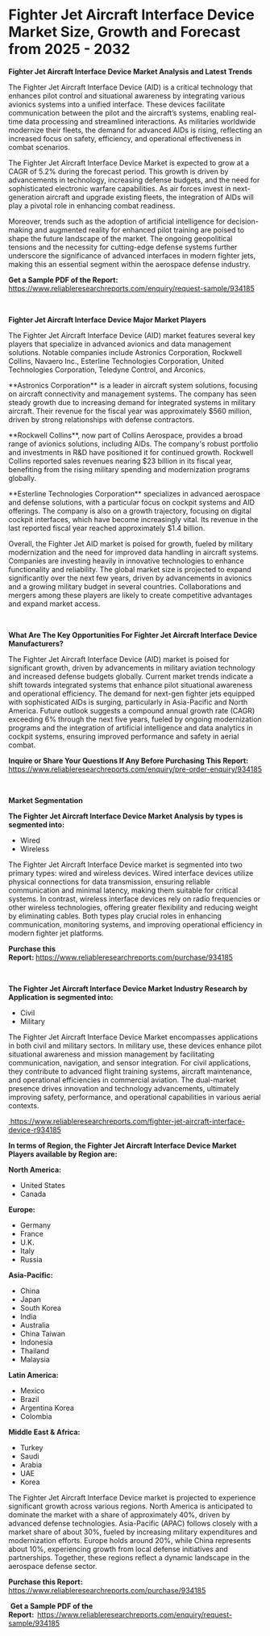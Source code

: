 <p><h1>Fighter Jet Aircraft Interface Device Market Size, Growth and Forecast from 2025 - 2032</h1></p><p><strong>Fighter Jet Aircraft Interface Device Market Analysis and Latest Trends</strong></p>
<p><p>The Fighter Jet Aircraft Interface Device (AID) is a critical technology that enhances pilot control and situational awareness by integrating various avionics systems into a unified interface. These devices facilitate communication between the pilot and the aircraft’s systems, enabling real-time data processing and streamlined interactions. As militaries worldwide modernize their fleets, the demand for advanced AIDs is rising, reflecting an increased focus on safety, efficiency, and operational effectiveness in combat scenarios.</p><p>The Fighter Jet Aircraft Interface Device Market is expected to grow at a CAGR of 5.2% during the forecast period. This growth is driven by advancements in technology, increasing defense budgets, and the need for sophisticated electronic warfare capabilities. As air forces invest in next-generation aircraft and upgrade existing fleets, the integration of AIDs will play a pivotal role in enhancing combat readiness. </p><p>Moreover, trends such as the adoption of artificial intelligence for decision-making and augmented reality for enhanced pilot training are poised to shape the future landscape of the market. The ongoing geopolitical tensions and the necessity for cutting-edge defense systems further underscore the significance of advanced interfaces in modern fighter jets, making this an essential segment within the aerospace defense industry.</p></p>
<p><strong>Get a Sample PDF of the Report:&nbsp;</strong> <a href="https://www.reliableresearchreports.com/enquiry/request-sample/934185?utm_campaign=2754&utm_medium=2&utm_source=Github&utm_content=ia&utm_term=18042025&utm_id=fighter-jet-aircraft-interface-device">https://www.reliableresearchreports.com/enquiry/request-sample/934185</a></p>
<p>&nbsp;</p>
<p><strong>Fighter Jet Aircraft Interface Device Major Market Players</strong></p>
<p><p>The Fighter Jet Aircraft Interface Device (AID) market features several key players that specialize in advanced avionics and data management solutions. Notable companies include Astronics Corporation, Rockwell Collins, Navaero Inc., Esterline Technologies Corporation, United Technologies Corporation, Teledyne Control, and Arconics.</p><p>**Astronics Corporation** is a leader in aircraft system solutions, focusing on aircraft connectivity and management systems. The company has seen steady growth due to increasing demand for integrated systems in military aircraft. Their revenue for the fiscal year was approximately $560 million, driven by strong relationships with defense contractors.</p><p>**Rockwell Collins**, now part of Collins Aerospace, provides a broad range of avionics solutions, including AIDs. The company's robust portfolio and investments in R&D have positioned it for continued growth. Rockwell Collins reported sales revenues nearing $23 billion in its fiscal year, benefiting from the rising military spending and modernization programs globally.</p><p>**Esterline Technologies Corporation** specializes in advanced aerospace and defense solutions, with a particular focus on cockpit systems and AID offerings. The company is also on a growth trajectory, focusing on digital cockpit interfaces, which have become increasingly vital. Its revenue in the last reported fiscal year reached approximately $1.4 billion.</p><p>Overall, the Fighter Jet AID market is poised for growth, fueled by military modernization and the need for improved data handling in aircraft systems. Companies are investing heavily in innovative technologies to enhance functionality and reliability. The global market size is projected to expand significantly over the next few years, driven by advancements in avionics and a growing military budget in several countries. Collaborations and mergers among these players are likely to create competitive advantages and expand market access.</p></p>
<p>&nbsp;</p>
<p><strong>What Are The Key Opportunities For Fighter Jet Aircraft Interface Device Manufacturers?</strong></p>
<p><p>The Fighter Jet Aircraft Interface Device (AID) market is poised for significant growth, driven by advancements in military aviation technology and increased defense budgets globally. Current market trends indicate a shift towards integrated systems that enhance pilot situational awareness and operational efficiency. The demand for next-gen fighter jets equipped with sophisticated AIDs is surging, particularly in Asia-Pacific and North America. Future outlook suggests a compound annual growth rate (CAGR) exceeding 6% through the next five years, fueled by ongoing modernization programs and the integration of artificial intelligence and data analytics in cockpit systems, ensuring improved performance and safety in aerial combat.</p></p>
<p><strong>Inquire or Share Your Questions If Any Before Purchasing This Report:</strong> <a href="https://www.reliableresearchreports.com/enquiry/pre-order-enquiry/934185?utm_campaign=2754&utm_medium=2&utm_source=Github&utm_content=ia&utm_term=18042025&utm_id=fighter-jet-aircraft-interface-device">https://www.reliableresearchreports.com/enquiry/pre-order-enquiry/934185</a></p>
<p>&nbsp;</p>
<p><strong>Market Segmentation</strong></p>
<p><strong>The Fighter Jet Aircraft Interface Device Market Analysis by types is segmented into:</strong></p>
<p><ul><li>Wired</li><li>Wireless</li></ul></p>
<p><p>The Fighter Jet Aircraft Interface Device market is segmented into two primary types: wired and wireless devices. Wired interface devices utilize physical connections for data transmission, ensuring reliable communication and minimal latency, making them suitable for critical systems. In contrast, wireless interface devices rely on radio frequencies or other wireless technologies, offering greater flexibility and reducing weight by eliminating cables. Both types play crucial roles in enhancing communication, monitoring systems, and improving operational efficiency in modern fighter jet platforms.</p></p>
<p><strong>Purchase this Report:&nbsp;</strong><a href="https://www.reliableresearchreports.com/purchase/934185?utm_campaign=2754&utm_medium=2&utm_source=Github&utm_content=ia&utm_term=18042025&utm_id=fighter-jet-aircraft-interface-device">https://www.reliableresearchreports.com/purchase/934185</a></p>
<p>&nbsp;</p>
<p><strong>The Fighter Jet Aircraft Interface Device Market Industry Research by Application is segmented into:</strong></p>
<p><ul><li>Civil</li><li>Military</li></ul></p>
<p><p>The Fighter Jet Aircraft Interface Device Market encompasses applications in both civil and military sectors. In military use, these devices enhance pilot situational awareness and mission management by facilitating communication, navigation, and sensor integration. For civil applications, they contribute to advanced flight training systems, aircraft maintenance, and operational efficiencies in commercial aviation. The dual-market presence drives innovation and technology advancements, ultimately improving safety, performance, and operational capabilities in various aerial contexts.</p></p>
<p><a href="https://www.reliableresearchreports.com/fighter-jet-aircraft-interface-device-r934185?utm_campaign=2754&utm_medium=2&utm_source=Github&utm_content=ia&utm_term=18042025&utm_id=fighter-jet-aircraft-interface-device">&nbsp;https://www.reliableresearchreports.com/fighter-jet-aircraft-interface-device-r934185</a></p>
<p><strong>In terms of Region, the Fighter Jet Aircraft Interface Device Market Players available by Region are:</strong></p>
<p>
    <p> <strong> North America: </strong>
        <ul>
            <li>United States</li>
            <li>Canada</li>
        </ul>
        </p> 
    <p> <strong> Europe: </strong>
        <ul>
            <li>Germany</li>
            <li>France</li>
            <li>U.K.</li>
            <li>Italy</li>
            <li>Russia</li>
        </ul>
        </p> 
    <p> <strong> Asia-Pacific: </strong>
        <ul>
            <li>China</li>
            <li>Japan</li>
            <li>South Korea</li>
            <li>India</li>
            <li>Australia</li>
            <li>China Taiwan</li>
            <li>Indonesia</li>
            <li>Thailand</li>
            <li>Malaysia</li>
        </ul>
        </p> 
    <p> <strong> Latin America: </strong>
        <ul>
            <li>Mexico</li>
            <li>Brazil</li>
            <li>Argentina Korea</li>
            <li>Colombia</li>
        </ul>
        </p> 
    <p> <strong> Middle East & Africa: </strong>
        <ul>
            <li>Turkey</li>
            <li>Saudi</li>
            <li>Arabia</li>
            <li>UAE</li>
            <li>Korea</li>
        </ul>
    </p>
    </p>
<p><p>The Fighter Jet Aircraft Interface Device market is projected to experience significant growth across various regions. North America is anticipated to dominate the market with a share of approximately 40%, driven by advanced defense technologies. Asia-Pacific (APAC) follows closely with a market share of about 30%, fueled by increasing military expenditures and modernization efforts. Europe holds around 20%, while China represents about 10%, experiencing growth from local defense initiatives and partnerships. Together, these regions reflect a dynamic landscape in the aerospace defense sector.</p></p>
<p><strong>Purchase this Report: </strong><a href="https://www.reliableresearchreports.com/purchase/934185?utm_campaign=2754&utm_medium=2&utm_source=Github&utm_content=ia&utm_term=18042025&utm_id=fighter-jet-aircraft-interface-device">https://www.reliableresearchreports.com/purchase/934185</a></p>
<p>&nbsp;<strong>Get a Sample PDF of the Report:&nbsp;&nbsp;</strong><a href="https://www.reliableresearchreports.com/enquiry/request-sample/934185?utm_campaign=2754&utm_medium=2&utm_source=Github&utm_content=ia&utm_term=18042025&utm_id=fighter-jet-aircraft-interface-device">https://www.reliableresearchreports.com/enquiry/request-sample/934185</a></p>
<p><strong></strong></p>
<p><p></p><p></p><p></p></p>